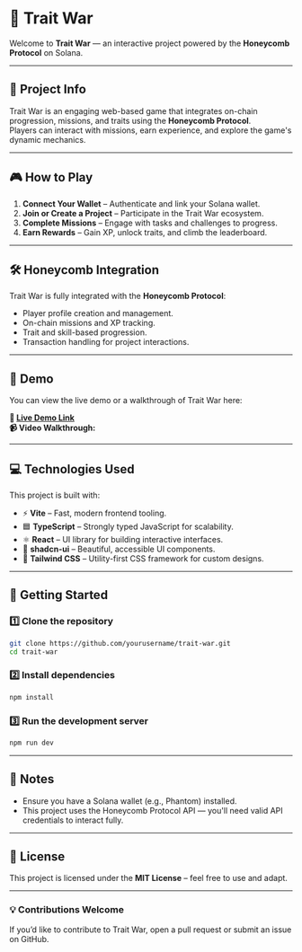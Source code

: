 # 🐝 Trait War

Welcome to **Trait War** — an interactive project powered by the **Honeycomb Protocol** on Solana.

---

## 📜 Project Info

Trait War is an engaging web-based game that integrates on-chain progression, missions, and traits using the **Honeycomb Protocol**.  
Players can interact with missions, earn experience, and explore the game's dynamic mechanics.

---

## 🎮 How to Play

1. **Connect Your Wallet** – Authenticate and link your Solana wallet.
2. **Join or Create a Project** – Participate in the Trait War ecosystem.
3. **Complete Missions** – Engage with tasks and challenges to progress.
4. **Earn Rewards** – Gain XP, unlock traits, and climb the leaderboard.

---

## 🛠 Honeycomb Integration

Trait War is fully integrated with the **Honeycomb Protocol**:
- Player profile creation and management.
- On-chain missions and XP tracking.
- Trait and skill-based progression.
- Transaction handling for project interactions.

---

## 🎥 Demo

You can view the live demo or a walkthrough of Trait War here:  

**🔗 [Live Demo Link](https://trairwarcom.site/)**  
**📹 Video Walkthrough:**   

---

## 💻 Technologies Used

This project is built with:

- ⚡ **Vite** – Fast, modern frontend tooling.
- 🟦 **TypeScript** – Strongly typed JavaScript for scalability.
- ⚛ **React** – UI library for building interactive interfaces.
- 🎨 **shadcn-ui** – Beautiful, accessible UI components.
- 🌈 **Tailwind CSS** – Utility-first CSS framework for custom designs.

---

## 🚀 Getting Started

### 1️⃣ Clone the repository
```bash
git clone https://github.com/yourusername/trait-war.git
cd trait-war
```

### 2️⃣ Install dependencies
```bash
npm install
```

### 3️⃣ Run the development server

```bash
npm run dev
```

---

## 📌 Notes

* Ensure you have a Solana wallet (e.g., Phantom) installed.
* This project uses the Honeycomb Protocol API — you'll need valid API credentials to interact fully.

---

## 📄 License

This project is licensed under the **MIT License** – feel free to use and adapt.

---

### 💡 Contributions Welcome

If you’d like to contribute to Trait War, open a pull request or submit an issue on GitHub.
